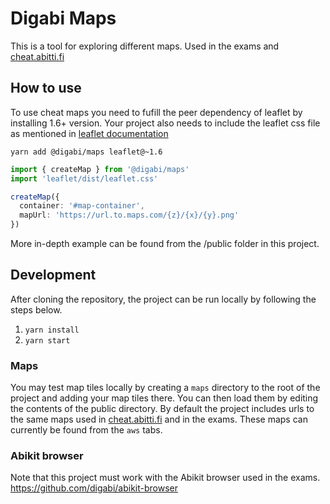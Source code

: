 # Digabi Maps

This is a tool for exploring different maps. Used in the exams and [cheat.abitti.fi](https://cheat.abitti.fi)

## How to use

To use cheat maps you need to fufill the peer dependency of leaflet by installing 1.6+ version.
Your project also needs to include the leaflet css file as mentioned in
[leaflet documentation](https://leafletjs.com/examples/quick-start/)

`yarn add @digabi/maps leaflet@~1.6`

```TypeScript
import { createMap } from '@digabi/maps'
import 'leaflet/dist/leaflet.css'

createMap({
  container: '#map-container',
  mapUrl: 'https://url.to.maps.com/{z}/{x}/{y}.png'
})
```

More in-depth example can be found from the /public folder in this project.

## Development

After cloning the repository, the project can be run locally by following the steps below.

1. `yarn install`
2. `yarn start`

### Maps

You may test map tiles locally by creating a `maps` directory to the root of the project and adding your map tiles
there. You can then load them by editing the contents of the public directory. By default the project includes urls to
the same maps used in [cheat.abitti.fi](https://cheat.abitti.fi) and in the exams. These maps can currently be found
from the `aws` tabs.

### Abikit browser

Note that this project must work with the Abikit browser used in the exams. https://github.com/digabi/abikit-browser
